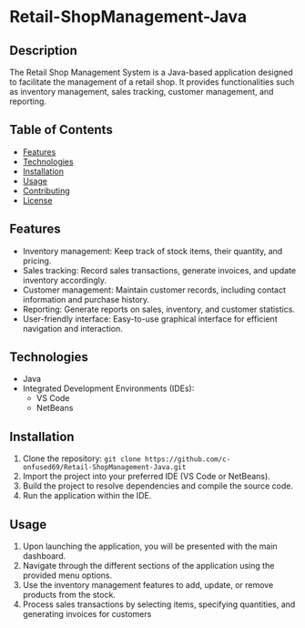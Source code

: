 # Retail-ShopManagement-Java

## Description
The Retail Shop Management System is a Java-based application designed to facilitate the management of a retail shop. It provides functionalities such as inventory management, sales tracking, customer management, and reporting.

## Table of Contents
- [Features](#features)
- [Technologies](#technologies)
- [Installation](#installation)
- [Usage](#usage)
- [Contributing](#contributing)
- [License](#license)

## Features
- Inventory management: Keep track of stock items, their quantity, and pricing.
- Sales tracking: Record sales transactions, generate invoices, and update inventory accordingly.
- Customer management: Maintain customer records, including contact information and purchase history.
- Reporting: Generate reports on sales, inventory, and customer statistics.
- User-friendly interface: Easy-to-use graphical interface for efficient navigation and interaction.

## Technologies
- Java
- Integrated Development Environments (IDEs):
  - VS Code
  - NetBeans

## Installation
1. Clone the repository: `git clone https://github.com/c-onfused69/Retail-ShopManagement-Java.git`
2. Import the project into your preferred IDE (VS Code or NetBeans).
3. Build the project to resolve dependencies and compile the source code.
4. Run the application within the IDE.

## Usage
1. Upon launching the application, you will be presented with the main dashboard.
2. Navigate through the different sections of the application using the provided menu options.
3. Use the inventory management features to add, update, or remove products from the stock.
4. Process sales transactions by selecting items, specifying quantities, and generating invoices for customers
